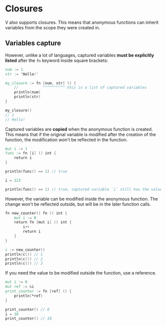 # Closures

V also supports closures.
This means that anonymous functions can inherit variables from the scope they were created in.

## Variables capture

However, unlike a lot of languages, captured variables **must be explicitly listed** after the `fn`
keyword inside square brackets:

```v play
num := 1
str := 'Hello!'

my_closure := fn [num, str] () {
	//           ^^^^^^^^^^ this is a list of captured variables
	println(num)
	println(str)
}

my_closure()
// 1
// Hello!
```

Captured variables are **copied** when the anonymous function is created.
This means that if the original variable is modified after the creation of the function,
the modification won't be reflected in the function.

```v play
mut i := 1
func := fn [i] () int {
	return i
}

println(func() == 1) // true

i = 123

println(func() == 1) // true, captured variable `i` still has the value 1
```

However, the variable can be modified inside the anonymous function.
The change won't be reflected outside, but will be in the later function calls.

```v play
fn new_counter() fn () int {
	mut i := 0
	return fn [mut i] () int {
		i++
		return i
	}
}

c := new_counter()
println(c()) // 1
println(c()) // 2
println(c()) // 3
```

If you need the value to be modified outside the function, use a reference.

```v play
mut i := 0
mut ref := &i
print_counter := fn [ref] () {
	println(*ref)
}

print_counter() // 0
i = 10
print_counter() // 10
```
